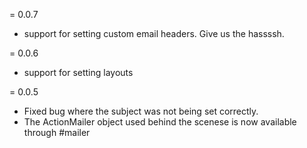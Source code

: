 = 0.0.7
* support for setting custom email headers. Give us the hassssh.

= 0.0.6
* support for setting layouts

= 0.0.5
* Fixed bug where the subject was not being set correctly.
* The ActionMailer object used behind the scenese is now available through #mailer
